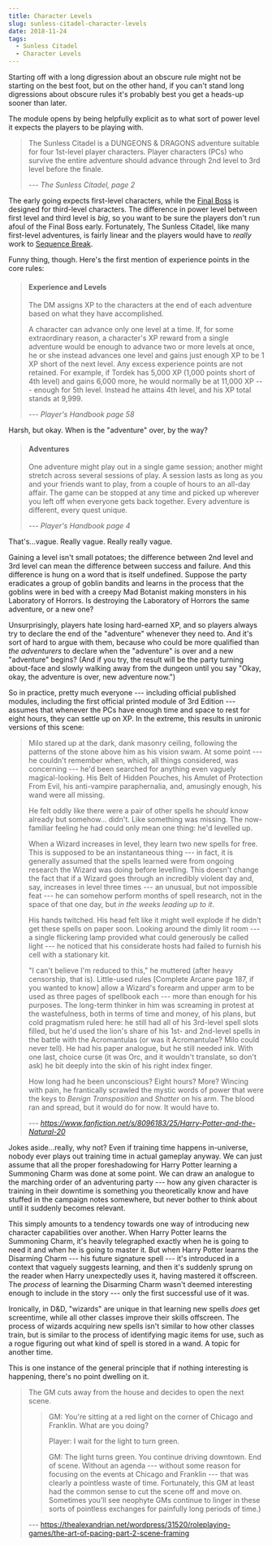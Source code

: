 ```yaml
---
title: Character Levels
slug: sunless-citadel-character-levels
date: 2018-11-24
tags:
  - Sunless Citadel
  - Character Levels
---
```


Starting off with a long digression about an obscure rule might not be starting on the best foot, but on the other hand, if you can't stand long digressions about obscure rules it's probably best you get a heads-up sooner than later.

The module opens by being helpfully explicit as to what sort of power level it expects the players to be playing with.

> The Sunless Citadel is a DUNGEONS & DRAGONS adventure suitable for four 1st-level player characters.
> Player characters (PCs) who survive the entire adventure should advance through 2nd level to 3rd level before the finale.
>
> --- <cite>The Sunless Citadel, page 2</cite>

The early going expects first-level characters, while the [Final Boss] is designed for third-level characters. The difference in power level between first level and third level is <em>big</em>, so you want to be sure the players don't run afoul of the Final Boss early. Fortunately, The Sunless Citadel, like many first-level adventures, is fairly linear and the players would have to <em>really</em> work to [Sequence Break].

Funny thing, though. Here's the first mention of experience points in the core rules:

> #### Experience and Levels
> The DM assigns XP to the characters at the end of each adventure based on what they have accomplished.
>
> A character can advance only one level at a time. If, for some extraordinary reason, a character's XP reward from a single adventure would be enough to advance two or more levels at once, he or she instead advances one level and gains just enough XP to be 1 XP short of the next level. Any excess experience points are not retained. For example, if Tordek has 5,000 XP (1,000 points short of 4th level) and gains 6,000 more, he would normally be at 11,000 XP --- enough for 5th level. Instead he attains 4th level, and his XP total stands at 9,999.
>
> --- <cite>Player's Handbook page 58</cite>

Harsh, but okay. When is the "adventure" over, by the way?

> #### Adventures
>
> One adventure might play out in a single game session; another might stretch across several sessions of play. A session lasts as long as you and your friends want to play, from a couple of hours to an all-day affair. The game can be stopped at any time and picked up wherever you left off when everyone gets back together. Every adventure is different, every quest unique.
>
> --- <cite>Player's Handbook page 4</cite>

That's...vague. Really vague. Really really vague.

Gaining a level isn't small potatoes; the difference between 2nd level and 3rd level can mean the difference between success and failure. And this difference is hung on a word that is itself undefined. Suppose the party eradicates a group of goblin bandits and learns in the process that the goblins were in bed with a creepy Mad Botanist making monsters in his Laboratory of Horrors. Is destroying the Laboratory of Horrors the same adventure, or a new one?

Unsurprisingly, players hate losing hard-earned XP, and so players always try to declare the end of the "adventure" whenever they need to. And it's sort of hard to argue with them, because who could be more qualified than *the adventurers* to declare when the "adventure" is over and a new "adventure" begins? (And if you try, the result will be the party turning about-face and slowly walking away from the dungeon until you say "Okay, okay, the adventure is over, new adventure now.")

So in practice, pretty much everyone --- including official published modules, including the first official printed module of 3rd Edition --- assumes that whenever the PCs have enough time and space to rest for eight hours, they can settle up on XP. In the extreme, this results in unironic versions of this scene:

> Milo stared up at the dark, dank masonry ceiling, following the patterns of the stone above him as his vision swam. At some point --- he couldn't remember when, which, all things considered, was concerning --- he'd been searched for anything even vaguely magical-looking. His Belt of Hidden Pouches, his Amulet of Protection From Evil, his anti-vampire paraphernalia, and, amusingly enough, his wand were all missing.
>
> He felt oddly like there were a pair of other spells he *should* know already but somehow... didn't. Like something was missing. The now-familiar feeling he had could only mean one thing: he'd levelled up.
>
>When a Wizard increases in level, they learn two new spells for free. This is supposed to be an instantaneous thing --- in fact, it is generally assumed that the spells learned were from ongoing research the Wizard was doing before levelling. This doesn't change the fact that if a Wizard goes through an incredibly violent day and, say, increases in level three times --- an unusual, but not impossible feat --- he can somehow perform months of spell research, not in the space of that one day, but *in the weeks leading up to it*.
>
>His hands twitched. His head felt like it might well explode if he didn't get these spells on paper soon. Looking around the dimly lit room --- a single flickering lamp provided what could generously be called light --- he noticed that his considerate hosts had failed to furnish his cell with a stationary kit.
>
>"I can't believe I'm reduced to this," he muttered (after heavy censorship, that is). Little-used rules [Complete Arcane page 187, if you wanted to know] allow a Wizard's forearm and upper arm to be used as three pages of spellbook each --- more than enough for his purposes. The long-term thinker in him was screaming in protest at the wastefulness, both in terms of time and money, of his plans, but cold pragmatism ruled here: he still had all of his 3rd-level spell slots filled, but he'd used the lion's share of his 1st- and 2nd-level spells in the battle with the Acromantulas (or was it Acromantulae? Milo could never tell).
>He had his paper analogue, but he still needed ink. With one last, choice curse (it was Orc, and it wouldn't translate, so don't ask) he bit deeply into the skin of his right index finger.
>
>How long had he been unconscious? Eight hours? More? Wincing with pain, he frantically scrawled the mystic words of power that were the keys to <em>Benign Transposition</em> and <em>Shatter</em> on his arm. The blood ran and spread, but it would do for now. It would have to.
>
> --- <cite>https://www.fanfiction.net/s/8096183/25/Harry-Potter-and-the-Natural-20</cite>

Jokes aside...really, why not? Even if training time happens in-universe, nobody ever plays out training time in actual gameplay anyway. We can just assume that all the proper foreshadowing for Harry Potter learning a Summoning Charm was done at some point. We can draw an analogue to the marching order of an adventuring party --- how any given character is training in their downtime is something you theoretically know and have stuffed in the campaign notes somewhere, but never bother to think about until it suddenly becomes relevant.

This simply amounts to a tendency towards one way of introducing new character capabilities over another. When Harry Potter learns the Summoning Charm, it's heavily telegraphed exactly when he is going to need it and when he is going to master it. But when Harry Potter learns the Disarming Charm --- his future signature spell --- it's introduced in a context that vaguely suggests learning, and then it's suddenly sprung on the reader when Harry unexpectedly uses it, having mastered it offscreen. The <em>process</em> of learning the Disarming Charm wasn't deemed interesting enough to include in the story --- only the first successful use of it was.

Ironically, in D&D, "wizards" are unique in that learning new spells <em>does</em> get screentime, while all other classes improve their skills offscreen. The process of wizards acquiring new spells isn't similar to how other classes train, but is similar to the process of identifying magic items for use, such as a rogue figuring out what kind of spell is stored in a wand. A topic for another time.

This is one instance of the general principle that if nothing interesting is happening, there's no point dwelling on it.

> The GM cuts away from the house and decides to open the next scene.
>> GM: You're sitting at a red light on the corner of Chicago and Franklin. What are you doing?
>>
>> Player: I wait for the light to turn green.
>>
>> GM: The light turns green. You continue driving downtown.
> End of scene. Without an agenda --- without some reason for focusing on the events at Chicago and Franklin --- that was clearly a pointless waste of time. Fortunately, this GM at least had the common sense to cut the scene off and move on. Sometimes you'll see neophyte GMs continue to linger in these sorts of pointless exchanges for painfully long periods of time.)
>
> --- https://thealexandrian.net/wordpress/31520/roleplaying-games/the-art-of-pacing-part-2-scene-framing



[Final Boss]: https://allthetropes.fandom.com/wiki/Final_Boss
[Sequence Break]: https://metroid.fandom.com/wiki/Sequence_Breaking

